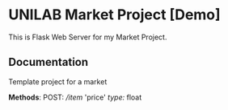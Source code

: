 # UNILAB Market Project [Demo]
This is Flask Web Server for my Market Project.

## Documentation
Template project for a market

**Methods**:
POST: _/item_
'price' _type:_ float

